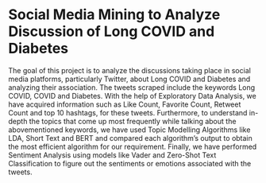 # Social Media Mining to Analyze Discussion of Long COVID and Diabetes
The goal of this project is to analyze the
discussions taking place in social media
platforms, particularly Twitter, about Long
COVID and Diabetes and analyzing their
association. The tweets scraped include the
keywords Long COVID, COVID and Diabetes.
With the help of Exploratory Data Analysis, we
have acquired information such as Like Count,
Favorite Count, Retweet Count and top 10
hashtags, for these tweets. Furthermore, to
understand in-depth the topics that come up most
frequently while talking about the abovementioned keywords, we have used Topic
Modelling Algorithms like LDA, Short Text and
BERT and compared each algorithm’s output to
obtain the most efficient algorithm for our
requirement. Finally, we have performed
Sentiment Analysis using models like Vader and
Zero-Shot Text Classification to figure out the
sentiments or emotions associated with the
tweets.
